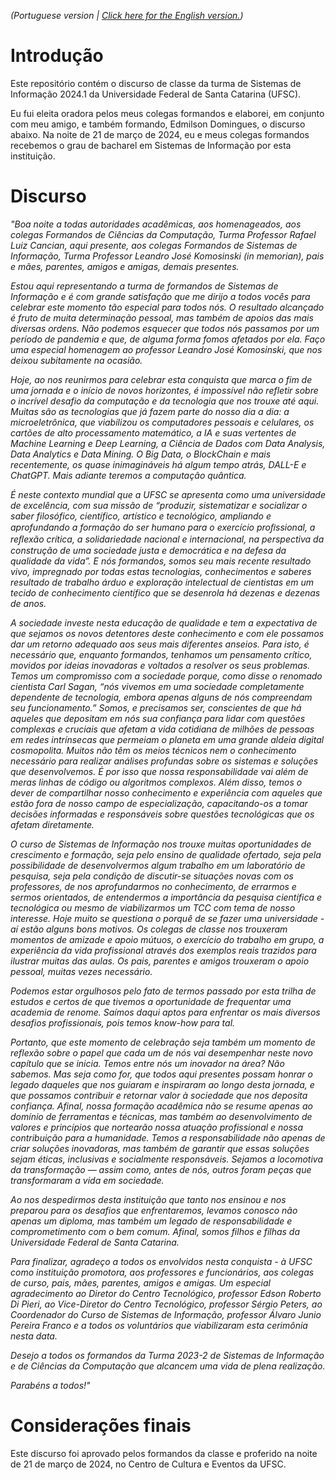 _(Portuguese version | [Click here for the English version.](https://github.com/barbaracalderon/graduation-speech-2024/blob/main/assets/README-en.md))_

# Introdução

Este repositório contém o discurso de classe da turma de Sistemas de Informação 2024.1 da Universidade Federal de Santa Catarina (UFSC).

Eu fui eleita oradora pelos meus colegas formandos e elaborei, em conjunto com meu amigo, e também formando, Edmilson Domingues, o discurso abaixo. Na noite de 21 de março de 2024, eu e meus colegas formandos recebemos o grau de bacharel em Sistemas de Informação por esta instituição.

# Discurso

_"Boa noite a todas autoridades acadêmicas, aos homenageados, aos colegas Formandos de Ciências da Computação, Turma Professor Rafael Luiz Cancian, aqui presente, aos colegas Formandos de Sistemas de Informação, Turma Professor Leandro José Komosinski (in memorian), pais e mães, parentes, amigos e amigas, demais presentes._

_Estou aqui representando a turma de formandos de Sistemas de Informação e é com grande satisfação que me dirijo a todos vocês para celebrar este momento tão especial para todos nós. O resultado alcançado é fruto de muita determinação pessoal, mas também de apoios das mais diversas ordens. Não podemos esquecer que todos nós passamos por um período de pandemia e que, de alguma forma fomos afetados por ela. Faço uma especial homenagem ao professor Leandro José Komosinski, que nos deixou subitamente na ocasião._

_Hoje, ao nos reunirmos para celebrar esta conquista que marca o fim de uma jornada e o início de novos horizontes, é impossível não refletir sobre o incrível desafio da computação e da tecnologia que nos trouxe até aqui. Muitas são as tecnologias que já fazem parte do nosso dia a dia: a microeletrônica, que viabilizou os computadores pessoais e celulares, os cartões de alto processamento matemático, a IA e suas vertentes de Machine Learning e Deep Learning, a Ciência de Dados com Data Analysis, Data Analytics e Data Mining. O Big Data, o BlockChain e mais recentemente, os quase inimagináveis há algum tempo atrás, DALL-E e ChatGPT. Mais adiante teremos a computação quântica._

_É neste contexto mundial que a UFSC se apresenta como uma universidade de excelência, com sua missão de “produzir, sistematizar e socializar o saber filosófico, científico, artístico e tecnológico, ampliando e aprofundando a formação do ser humano para o exercício proﬁssional, a reﬂexão crítica, a solidariedade nacional e internacional, na perspectiva da construção de uma sociedade justa e democrática e na defesa da qualidade da vida”. E nós formandos, somos seu mais recente resultado vivo, impregnado por todas estas tecnologias, conhecimentos e saberes resultado de trabalho árduo e exploração intelectual de cientistas em um tecido de conhecimento científico que se desenrola há dezenas e dezenas de anos._

_A sociedade investe nesta educação de qualidade e tem a expectativa de que sejamos os novos detentores deste conhecimento e com ele possamos dar um retorno adequado aos seus mais diferentes anseios. Para isto, é necessário que, enquanto formandos, tenhamos um pensamento crítico, movidos por ideias inovadoras e voltados a resolver os seus problemas. Temos um compromisso com a sociedade porque, como disse o renomado cientista Carl Sagan, “nós vivemos em uma sociedade completamente dependente de tecnologia, embora apenas alguns de nós compreendam seu funcionamento.” Somos, e precisamos ser, conscientes de que há aqueles que depositam em nós sua confiança para lidar com questões complexas e cruciais que afetam a vida cotidiana de milhões de pessoas em redes intrínsecas que permeiam o planeta em uma grande aldeia digital cosmopolita. Muitos não têm os meios técnicos nem o conhecimento necessário para realizar análises profundas sobre os sistemas e soluções que desenvolvemos. É por isso que nossa responsabilidade vai além de meras linhas de código ou algoritmos complexos. Além disso, temos o dever de compartilhar nosso conhecimento e experiência com aqueles que estão fora de nosso campo de especialização, capacitando-os a tomar decisões informadas e responsáveis sobre questões tecnológicas que os afetam diretamente._

_O curso de Sistemas de Informação nos trouxe muitas oportunidades de crescimento e formação, seja pelo ensino de qualidade ofertado, seja pela possibilidade de desenvolvermos algum trabalho em um laboratório de pesquisa, seja pela condição de discutir-se situações novas com os professores, de nos aprofundarmos no conhecimento, de errarmos e sermos orientados, de entendermos a importância da pesquisa científica e tecnológica ou mesmo de viabilizarmos um TCC com tema de nosso interesse. Hoje muito se questiona o porquê de se fazer uma universidade - aí estão alguns bons motivos. Os colegas de classe nos trouxeram momentos de amizade e apoio mútuos, o exercício do trabalho em grupo, a experiência da vida profissional através dos exemplos reais trazidos para ilustrar muitas das aulas. Os pais, parentes e amigos trouxeram o apoio pessoal, muitas vezes necessário._

_Podemos estar orgulhosos pelo fato de termos passado por esta trilha de estudos e certos de que tivemos a oportunidade de frequentar uma academia de renome. Saímos daqui aptos para enfrentar os mais diversos desafios profissionais, pois temos know-how para tal._

_Portanto, que este momento de celebração seja também um momento de reflexão sobre o papel que cada um de nós vai desempenhar neste novo capítulo que se inicia. Temos entre nós um inovador na área? Não sabemos. Mas seja como for, que todos aqui presentes possam honrar o legado daqueles que nos guiaram e inspiraram ao longo desta jornada, e que possamos contribuir e retornar valor à sociedade que nos deposita confiança. Afinal, nossa formação acadêmica não se resume apenas ao domínio de ferramentas e técnicas, mas também ao desenvolvimento de valores e princípios que nortearão nossa atuação profissional e nossa contribuição para a humanidade. Temos a responsabilidade não apenas de criar soluções inovadoras, mas também de garantir que essas soluções sejam éticas, inclusivas e socialmente responsáveis. Sejamos a locomotiva da transformação — assim como, antes de nós, outros foram peças que transformaram a vida em sociedade._

_Ao nos despedirmos desta instituição que tanto nos ensinou e nos preparou para os desafios que enfrentaremos, levamos conosco não apenas um diploma, mas também um legado de responsabilidade e comprometimento com o bem comum. Afinal, somos filhos e filhas da Universidade Federal de Santa Catarina._

_Para finalizar, agradeço a todos os envolvidos nesta conquista - à UFSC como instituição promotora, aos professores e funcionários, aos colegas de curso, pais, mães, parentes, amigos e amigas. Um especial agradecimento ao Diretor do Centro Tecnológico, professor Edson Roberto Di Pieri, ao Vice-Diretor do Centro Tecnológico, professor Sérgio Peters, ao Coordenador do Curso de Sistemas de Informação, professor Álvaro Junio Pereira Franco e a todos os voluntários que viabilizaram esta cerimônia nesta data._

_Desejo a todos os formandos da Turma 2023-2 de Sistemas de Informação e de Ciências da Computação que alcancem uma vida de plena realização._

_Parabéns a todos!"_

# Considerações finais

Este discurso foi aprovado pelos formandos da classe e proferido na noite de 21 de março de 2024, no Centro de Cultura e Eventos da UFSC.
